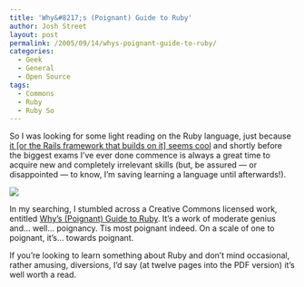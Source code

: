 ```yaml
---
title: 'Why&#8217;s (Poignant) Guide to Ruby'
author: Josh Street
layout: post
permalink: /2005/09/14/whys-poignant-guide-to-ruby/
categories:
  - Geek
  - General
  - Open Source
tags:
  - Commons
  - Ruby
  - Ruby So
---
```

So I was looking for some light reading on the Ruby language, just because [it [or the Rails framework that builds on it] seems cool][1] and shortly before the biggest exams I&#8217;ve ever done commence is always a great time to acquire new and completely irrelevant skills (but, be assured &#8212; or disappointed &#8212; to know, I&#8217;m saving learning a language until afterwards!).

![][2]

In my searching, I stumbled across a Creative Commons licensed work, entitled [Why&#8217;s (Poignant) Guide to Ruby][3]. It&#8217;s a work of moderate genius and&#8230; well&#8230; poignancy. Tis most poignant indeed. On a scale of one to poignant, it&#8217;s&#8230; towards poignant.

If you&#8217;re looking to learn something about Ruby and don&#8217;t mind occasional, rather amusing, diversions, I&#8217;d say (at twelve pages into the PDF version) it&#8217;s well worth a read.

 [1]: /blog/2005/07/11/on-rails
 [2]: /blog/wp-content/2005/09/whyspoignantguidetoruby.png
 [3]: http://poignantguide.net/ruby/